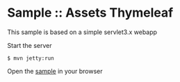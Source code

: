 # Sample :: Assets Thymeleaf

This sample is based on a simple servlet3.x webapp

Start the server

``` shell
$ mvn jetty:run
```

Open the [sample](http://localhost:8080/assets-thymeleaf) in your browser
